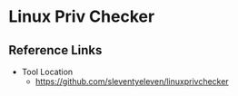 # Linux Priv Checker

## Reference Links 
- Tool Location
  - https://github.com/sleventyeleven/linuxprivchecker